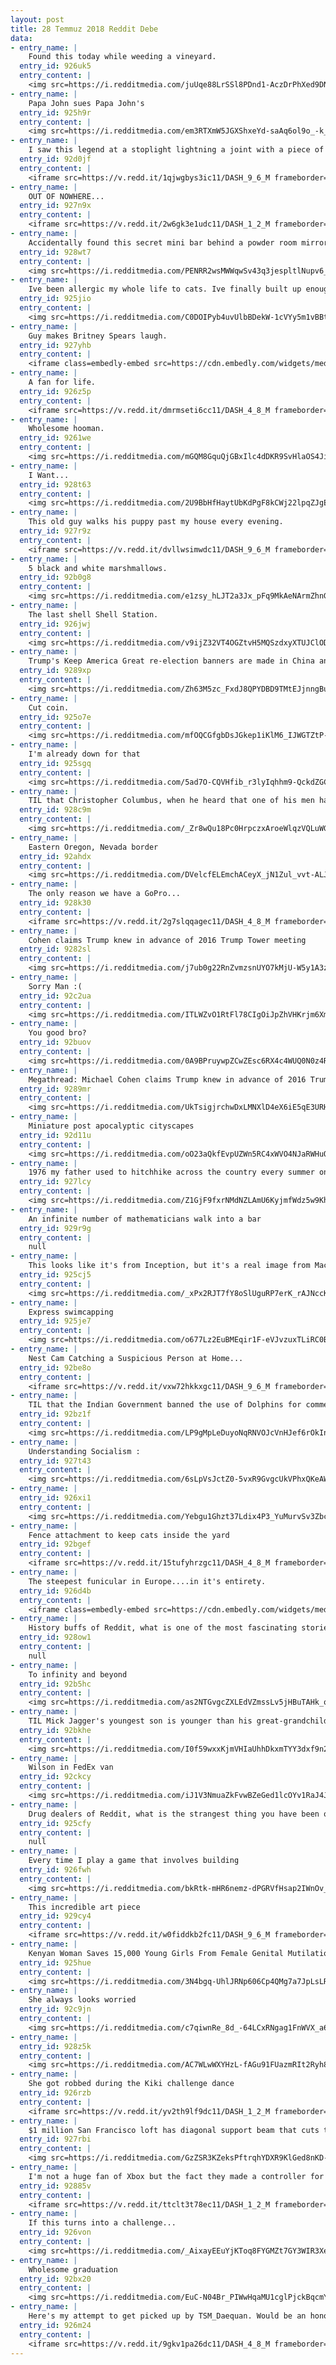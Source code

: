 ```yaml
---
layout: post
title: 28 Temmuz 2018 Reddit Debe
data:
- entry_name: |
    Found this today while weeding a vineyard.
  entry_id: 926uk5
  entry_content: |
    <img src=https://i.redditmedia.com/juUqe88LrSSl8PDnd1-AczDrPhXed9DNjgQ51AKD40Y.jpg?s=8c3c8e1e877a83db39797914e86b35b8 frameborder=0>
- entry_name: |
    Papa John sues Papa John's
  entry_id: 925h9r
  entry_content: |
    <img src=https://i.redditmedia.com/em3RTXmW5JGXShxeYd-saAq6ol9o_-k_-EMB9uAG6HM.jpg?s=64f2ac6c9b8be077f1374e095cc3d16a frameborder=0>
- entry_name: |
    I saw this legend at a stoplight lightning a joint with a piece of glass. I will never be as rad as this guy.
  entry_id: 92d0jf
  entry_content: |
    <iframe src=https://v.redd.it/1qjwgbys3ic11/DASH_9_6_M frameborder=0></iframe>
- entry_name: |
    OUT OF NOWHERE...
  entry_id: 927n9x
  entry_content: |
    <iframe src=https://v.redd.it/2w6gk3e1udc11/DASH_1_2_M frameborder=0></iframe>
- entry_name: |
    Accidentally found this secret mini bar behind a powder room mirror at a friend’s house
  entry_id: 928wt7
  entry_content: |
    <img src=https://i.redditmedia.com/PENRR2wsMWWqwSv43q3jespltlNupv6_Nb_MpTU_rlQ.jpg?s=138985af97a45fa39fbc962873a16ca8 frameborder=0>
- entry_name: |
    Ive been allergic my whole life to cats. Ive finally built up enough of an immunity through injections. Reddit, please welcome my first rescue kitty, Legolas.
  entry_id: 925jio
  entry_content: |
    <img src=https://i.redditmedia.com/C0DOIPyb4uvUlbBDekW-1cVYy5m1vBBtznBjyQ-pX3M.jpg?s=3ef17424414bb13e1c9549dd78da79d6 frameborder=0>
- entry_name: |
    Guy makes Britney Spears laugh.
  entry_id: 927yhb
  entry_content: |
    <iframe class=embedly-embed src=https://cdn.embedly.com/widgets/media.html?src=https%3A%2F%2Fwww.youtube.com%2Fembed%2Fc_sXhn8Omn8%3Ffeature%3Doembed&url=http%3A%2F%2Fwww.youtube.com%2Fwatch%3Fv%3Dc_sXhn8Omn8&image=https%3A%2F%2Fi.ytimg.com%2Fvi%2Fc_sXhn8Omn8%2Fhqdefault.jpg&key=522baf40bd3911e08d854040d3dc5c07&type=text%2Fhtml&schema=youtube width=600 height=338 scrolling=no frameborder=0 allow=autoplay; fullscreen allowfullscreen=true></iframe>
- entry_name: |
    A fan for life.
  entry_id: 926z5p
  entry_content: |
    <iframe src=https://v.redd.it/dmrmseti6cc11/DASH_4_8_M frameborder=0></iframe>
- entry_name: |
    Wholesome hooman.
  entry_id: 9261we
  entry_content: |
    <img src=https://i.redditmedia.com/mGQM8GquQjGBxIlc4dDKR9SvHlaOS4JidD3N3M9sFWw.jpg?s=3b174fedeb55b8fd99e7478d0da6cbb9 frameborder=0>
- entry_name: |
    I Want...
  entry_id: 928t63
  entry_content: |
    <img src=https://i.redditmedia.com/2U9BbHfHaytUbKdPgF8kCWj22lpqZJgE9GYGj55lMPw.jpg?s=becbe32922282169c58b139ffd4cebf7 frameborder=0>
- entry_name: |
    This old guy walks his puppy past my house every evening.
  entry_id: 927r9z
  entry_content: |
    <iframe src=https://v.redd.it/dvllwsimwdc11/DASH_9_6_M frameborder=0></iframe>
- entry_name: |
    5 black and white marshmallows.
  entry_id: 92b0g8
  entry_content: |
    <img src=https://i.redditmedia.com/e1zsy_hLJT2a3Jx_pFq9MkAeNArmZhnGbLzwnLUNUNo.jpg?s=8305529d0a4f9606fa62e6bfea04dfa3 frameborder=0>
- entry_name: |
    The last shell Shell Station.
  entry_id: 926jwj
  entry_content: |
    <img src=https://i.redditmedia.com/v9ijZ32VT4OGZtvH5MQSzdxyXTUJClODZfbusaKKIU0.jpg?s=6807e0bbdc3adb3f79718c581187b003 frameborder=0>
- entry_name: |
    Trump's Keep America Great re-election banners are made in China and were mass produced to avoid trade war tariffs
  entry_id: 9289xp
  entry_content: |
    <img src=https://i.redditmedia.com/Zh63M5zc_FxdJ8QPYDBD9TMtEJjnngBuG1J3mMTT1HA.jpg?s=dba188bbf18c5a349d5b10b849ebe5a4 frameborder=0>
- entry_name: |
    Cut coin.
  entry_id: 925o7e
  entry_content: |
    <img src=https://i.redditmedia.com/mfOQCGfgbDsJGkep1iKlM6_IJWGTZtP-UmVUvKQZ26A.jpg?s=6b664a52610689a2174fe38c12110e0f frameborder=0>
- entry_name: |
    I'm already down for that
  entry_id: 925sgq
  entry_content: |
    <img src=https://i.redditmedia.com/5ad7O-CQVHfib_r3lyIqhhm9-QckdZGCmKyoy6lIlFw.png?s=28b4fbc28373429f8f9cb8aeee8bd3ea frameborder=0>
- entry_name: |
    TIL that Christopher Columbus, when he heard that one of his men had sighted land in the Americas (earning a lifetime pension for it), claimed that he had seen it the day before but simply not bothered to mention it, and was given the pension instead.
  entry_id: 928c9m
  entry_content: |
    <img src=https://i.redditmedia.com/_Zr8wQu18Pc0HrpczxAroeWlqzVQLuWGzFiP_IsygF4.jpg?s=02656c99171b3693aa3eb0cc69697671 frameborder=0>
- entry_name: |
    Eastern Oregon, Nevada border
  entry_id: 92ahdx
  entry_content: |
    <img src=https://i.redditmedia.com/DVelcfELEmchACeyX_jN1Zul_vvt-ALJ8yshhwLiGWs.jpg?s=9183088f60f5d0cc9d6651b990753e3f frameborder=0>
- entry_name: |
    The only reason we have a GoPro...
  entry_id: 928k30
  entry_content: |
    <iframe src=https://v.redd.it/2g7slqqagec11/DASH_4_8_M frameborder=0></iframe>
- entry_name: |
    Cohen claims Trump knew in advance of 2016 Trump Tower meeting
  entry_id: 9282sl
  entry_content: |
    <img src=https://i.redditmedia.com/j7ub0g22RnZvmzsnUYO7kMjU-W5y1A3z99N3eHiS93s.jpg?s=4f6d2abedca5a5e6146d5d757089f12c frameborder=0>
- entry_name: |
    Sorry Man :(
  entry_id: 92c2ua
  entry_content: |
    <img src=https://i.redditmedia.com/ITLWZvO1RtFl78CIgOiJpZhVHKrjm6XmujyWZ4MkZOM.jpg?s=d736fffe1bae6eab59f681d468817819 frameborder=0>
- entry_name: |
    You good bro?
  entry_id: 92buov
  entry_content: |
    <img src=https://i.redditmedia.com/0A9BPruywpZCwZEsc6RX4c4WUQ0N0z4RyPRC3HOXQR4.jpg?s=4aa8107035d27e3ed2fb158b32f3010c frameborder=0>
- entry_name: |
    Megathread: Michael Cohen claims Trump knew in advance of 2016 Trump Tower meeting
  entry_id: 9289mr
  entry_content: |
    <img src=https://i.redditmedia.com/UkTsigjrchwDxLMNXlD4eX6iE5qE3URHFRwn5WgMygc.jpg?s=0e27a3002dc2b2e7d8a8f3d415853406 frameborder=0>
- entry_name: |
    Miniature post apocalyptic cityscapes
  entry_id: 92d11u
  entry_content: |
    <img src=https://i.redditmedia.com/oO23aQkfEvpUZWn5RC4xWVO4NJaRWHuOZDZOgkPXK_A.jpg?s=2d133855a5c2436ffba676ddebce707a frameborder=0>
- entry_name: |
    1976 my father used to hitchhike across the country every summer once school let out and would return before school started the following year. I believe he did this for about 3-4 years after high school as well
  entry_id: 927lcy
  entry_content: |
    <img src=https://i.redditmedia.com/Z1GjF9fxrNMdNZLAmU6KyjmfWdz5w9KhWKD5xpqJg8Q.jpg?s=05294b3b91c47b92707a0bad443cffd8 frameborder=0>
- entry_name: |
    An infinite number of mathematicians walk into a bar
  entry_id: 929r9g
  entry_content: |
    null
- entry_name: |
    This looks like it's from Inception, but it's a real image from Macau
  entry_id: 925cj5
  entry_content: |
    <img src=https://i.redditmedia.com/_xPx2RJT7fY8oSlUguRP7erK_rAJNccKgvWms35lNpg.jpg?s=7507f272cf69357d623cce2225efc765 frameborder=0>
- entry_name: |
    Express swimcapping
  entry_id: 925je7
  entry_content: |
    <img src=https://i.redditmedia.com/o677Lz2EuBMEqir1F-eVJvzuxTLiRC0BagwoL1Fllkg.gif?fm=jpg&s=dc66dab33719270018c3531de256e55f frameborder=0>
- entry_name: |
    Nest Cam Catching a Suspicious Person at Home...
  entry_id: 92be8o
  entry_content: |
    <iframe src=https://v.redd.it/vxw72hkkxgc11/DASH_9_6_M frameborder=0></iframe>
- entry_name: |
    TIL that the Indian Government banned the use of Dolphins for commercial entertainment, calling them ‘non-human persons’, and declaring that it would be morally unacceptable to capture them for entertainment.
  entry_id: 92bz1f
  entry_content: |
    <img src=https://i.redditmedia.com/LP9gMpLeDuyoNqRNVOJcVnHJef6rOkInRiTL08g_SZY.jpg?s=5e7d81ef28bbcbf8a89a36507a63fb8f frameborder=0>
- entry_name: |
    Understanding Socialism :
  entry_id: 927t43
  entry_content: |
    <img src=https://i.redditmedia.com/6sLpVsJctZ0-5vxR9GvgcUkVPhxQKeAWbWVQ5ItdVKg.jpg?s=b420355428ae107e35d529db068094d5 frameborder=0>
- entry_name: |
  entry_id: 926xi1
  entry_content: |
    <img src=https://i.redditmedia.com/Yebgu1Ghzt37Ldix4P3_YuMurvSv3ZbcT8ilejcSG5U.jpg?s=8883003fe56d2bbcfc97030ceddcaadb frameborder=0>
- entry_name: |
    Fence attachment to keep cats inside the yard
  entry_id: 92bgef
  entry_content: |
    <iframe src=https://v.redd.it/15tufyhrzgc11/DASH_4_8_M frameborder=0></iframe>
- entry_name: |
    The steepest funicular in Europe....in it's entirety.
  entry_id: 926d4b
  entry_content: |
    <iframe class=embedly-embed src=https://cdn.embedly.com/widgets/media.html?src=https%3A%2F%2Fgfycat.com%2Fifr%2FGenerousVictoriousHatchetfish&url=https%3A%2F%2Fgfycat.com%2FGenerousVictoriousHatchetfish&image=https%3A%2F%2Fthumbs.gfycat.com%2FGenerousVictoriousHatchetfish-size_restricted.gif&key=522baf40bd3911e08d854040d3dc5c07&type=text%2Fhtml&schema=gfycat width=600 height=750 scrolling=no frameborder=0 allow=autoplay; fullscreen allowfullscreen=true></iframe>
- entry_name: |
    History buffs of Reddit, what is one of the most fascinating stories you've learned that no one seems to talk about and can't be found in textbooks?
  entry_id: 928ow1
  entry_content: |
    null
- entry_name: |
    To infinity and beyond
  entry_id: 92b5hc
  entry_content: |
    <img src=https://i.redditmedia.com/as2NTGvgcZXLEdVZmssLv5jHBuTAHk_o_sf9Eqr4z0w.jpg?s=1490227b82e37b043ddfe5dfe7c1f8aa frameborder=0>
- entry_name: |
    TIL Mick Jagger's youngest son is younger than his great-grandchild
  entry_id: 92bkhe
  entry_content: |
    <img src=https://i.redditmedia.com/I0f59wxxKjmVHIaUhhDkxmTYY3dxf9n2fwhn7Pu3oss.jpg?s=2e275183ad0ff7f141669ca0c55e9764 frameborder=0>
- entry_name: |
    Wilson in FedEx van
  entry_id: 92ckcy
  entry_content: |
    <img src=https://i.redditmedia.com/iJ1V3NmuaZkFvwBZeGed1lcOYv1RaJ4JUbprAKgIrGo.jpg?s=1a2338ca5741f83b78ef26da2b638e19 frameborder=0>
- entry_name: |
    Drug dealers of Reddit, what is the strangest thing you have been offered in compensation for drugs?
  entry_id: 925cfy
  entry_content: |
    null
- entry_name: |
    Every time I play a game that involves building
  entry_id: 926fwh
  entry_content: |
    <img src=https://i.redditmedia.com/bkRtk-mHR6nemz-dPGRVfHsap2IWnOv_q1wZl-ldzXU.png?s=e324d40c83f0113332b0b12f9d59060a frameborder=0>
- entry_name: |
    This incredible art piece
  entry_id: 929cy4
  entry_content: |
    <iframe src=https://v.redd.it/w0fiddkb2fc11/DASH_9_6_M frameborder=0></iframe>
- entry_name: |
    Kenyan Woman Saves 15,000 Young Girls From Female Genital Mutilation
  entry_id: 925hue
  entry_content: |
    <img src=https://i.redditmedia.com/3N4bgq-UhlJRNp606Cp4QMg7a7JpLsLR_7q-fscTvsw.jpg?s=ca7652e4a800a74cc2591f1902b63561 frameborder=0>
- entry_name: |
    She always looks worried
  entry_id: 92c9jn
  entry_content: |
    <img src=https://i.redditmedia.com/c7qiwnRe_8d_-64LCxRNgag1FnWVX_a6v4V8XgZ1_BE.jpg?s=e7f355c1fabade7c80b8b1b58a23bb43 frameborder=0>
- entry_name: |
  entry_id: 928z5k
  entry_content: |
    <img src=https://i.redditmedia.com/AC7WLwWXYHzL-fAGu91FUazmRIt2Ryh8dW2IMuL7ugE.jpg?s=c1e76563a99a7f5e893da1721ac67cb9 frameborder=0>
- entry_name: |
    She got robbed during the Kiki challenge dance
  entry_id: 926rzb
  entry_content: |
    <iframe src=https://v.redd.it/yv2th9lf9dc11/DASH_1_2_M frameborder=0></iframe>
- entry_name: |
    $1 million San Francisco loft has diagonal support beam that cuts through the middle of the kitchen
  entry_id: 927rbi
  entry_content: |
    <img src=https://i.redditmedia.com/GzZSR3KZeksPftrqhYDXR9KlGed8nKD-PYeCkVzZRDs.jpg?s=053ed2a16d5358ec9393549f20d0e13e frameborder=0>
- entry_name: |
    I'm not a huge fan of Xbox but the fact they made a controller for the differently abled that they can actually open is pretty cool.
  entry_id: 92885v
  entry_content: |
    <iframe src=https://v.redd.it/ttclt3t78ec11/DASH_1_2_M frameborder=0></iframe>
- entry_name: |
    If this turns into a challenge...
  entry_id: 926von
  entry_content: |
    <img src=https://i.redditmedia.com/_AixayEEuYjKToq8FYGMZt7GY3WIR3XejgYbWTYVuOo.jpg?s=cacae9a526bf9cbb5e925ccaabdb7055 frameborder=0>
- entry_name: |
    Wholesome graduation
  entry_id: 92bx20
  entry_content: |
    <img src=https://i.redditmedia.com/EuC-N04Br_PIWwHqaMU1cglPjckBqcmY5aEIoMrHH8w.jpg?s=24b82cd00149b61e6728e30a2d871465 frameborder=0>
- entry_name: |
    Here's my attempt to get picked up by TSM_Daequan. Would be an honor to try out for TSM. Hope you all enjoy.
  entry_id: 926m24
  entry_content: |
    <iframe src=https://v.redd.it/9gkv1pa26dc11/DASH_4_8_M frameborder=0></iframe>
---
```

